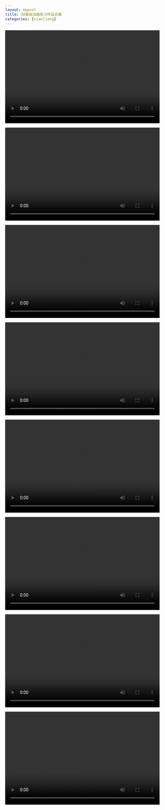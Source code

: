 ```yaml
---
layout: mypost
title: 3d基础动画练习作品合集
categories: [xiaoliang]
---
```


<video src="https://liangx.work/assets/动画/女性走路.mp4" controls="controls" width="500" height="300"></video>

<video src="https://liangx.work/assets/动画/jie.mp4" controls="controls" width="500" height="300"></video>

<video src="https://liangx.work/assets/动画/shandianxia.mp4" controls="controls" width="500" height="300"></video>

<video src="https://liangx.work/assets/动画/siwang.mp4" controls="controls" width="500" height="300"></video>

<video src="https://liangx.work/assets/动画/摆拳.mp4" controls="controls" width="500" height="300"></video>

<video src="https://liangx.work/assets/动画/呼吸待机.mp4" controls="controls" width="500" height="300"></video>

<video src="https://liangx.work/assets/动画/奔跑.mp4" controls="controls" width="500" height="300"></video>

<video src="https://liangx.work/assets/动画/zoulu.mp4" controls="controls" width="500" height="300"></video>

